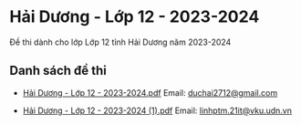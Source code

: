 # Hải Dương - Lớp 12 - 2023-2024

Đề thi dành cho lớp Lớp 12 tỉnh Hải Dương năm 2023-2024

## Danh sách đề thi

- [Hải Dương - Lớp 12 - 2023-2024.pdf](Hải%20Dương%20-%20Lớp%2012%20-%202023-2024.pdf)
Email: duchai2712@gmail.com

- [Hải Dương - Lớp 12 - 2023-2024 (1).pdf](Hải%20Dương%20-%20Lớp%2012%20-%202023-2024%20(1).pdf)
Email: linhptm.21it@vku.udn.vn

